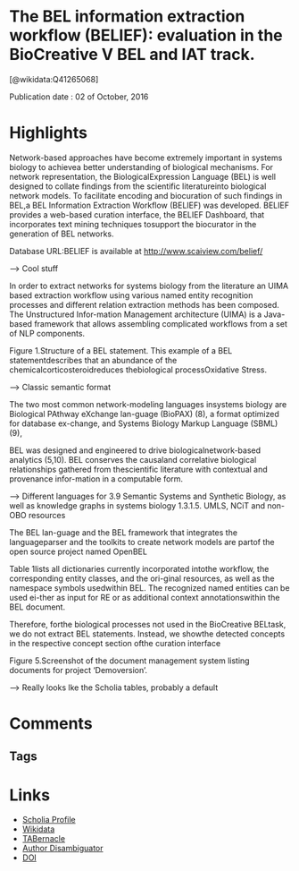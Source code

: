 
The BEL information extraction workflow (BELIEF): evaluation in the BioCreative V BEL and IAT track.
====================================================================================================
  
  [@wikidata:Q41265068]  
  
Publication date : 02 of October, 2016  

# Highlights

Network-based approaches have become extremely important in systems biology to achievea better understanding of biological mechanisms. For network representation, the BiologicalExpression Language (BEL) is well designed to collate findings from the scientific literatureinto biological network models. To facilitate encoding and biocuration of such findings in BEL,a  BEL  Information  Extraction  Workflow  (BELIEF)  was  developed.  BELIEF  provides  a  web-based curation interface, the BELIEF Dashboard, that incorporates text mining techniques tosupport the biocurator in the generation of BEL networks. 

Database URL:BELIEF is available at http://www.scaiview.com/belief/

--> Cool stuff

 In order to extract networks for systems biology from the literature an UIMA based extraction workflow using various named entity recognition processes and different relation extraction methods has been composed. The Unstructured Infor-mation Management architecture (UIMA) is a Java-based framework that allows assembling complicated workflows from a set of NLP components. 

 Figure 1.Structure of a BEL statement. This example of a BEL statementdescribes that an abundance of the chemicalcorticosteroidreduces thebiological  processOxidative  Stress. 

 --> Classic semantic format

The  two  most  common  network-modeling  languages  insystems  biology  are  Biological  PAthway  eXchange  lan-guage (BioPAX) (8), a format optimized for database ex-change,  and  Systems  Biology  Markup  Language  (SBML)(9),

BEL  was  designed  and  engineered  to  drive  biologicalnetwork-based analytics (5,10). BEL conserves the causaland correlative biological relationships gathered from thescientific literature with contextual and provenance infor-mation  in  a  computable  form. 

--> Different languages for  3.9 Semantic Systems and Synthetic Biology, as well as knowledge graphs in systems biology 1.3.1.5. UMLS, NCiT and non-OBO resources

The BEL lan-guage and the BEL framework that integrates the languageparser and the toolkits to create network models are partof the open source project named OpenBEL

Table 1lists all dictionaries currently incorporated intothe workflow, the corresponding entity classes, and the ori-ginal  resources,  as  well  as  the  namespace  symbols  usedwithin BEL. The recognized named entities can be used ei-ther as input for RE or as additional context annotationswithin  the  BEL  document.

Therefore, forthe biological processes not used in the BioCreative BELtask, we do not extract BEL statements. Instead, we showthe detected concepts in the respective concept section ofthe curation interface

Figure 5.Screenshot of the document management system listing documents for project ‘Demoversion’.

--> Really looks lke the Scholia tables, probably a default 


# Comments

## Tags

# Links
  
 * [Scholia Profile](https://scholia.toolforge.org/work/Q41265068)  
 * [Wikidata](https://www.wikidata.org/wiki/Q41265068)  
 * [TABernacle](https://tabernacle.toolforge.org/?#/tab/manual/Q41265068/P921%3BP4510)  
 * [Author Disambiguator](https://author-disambiguator.toolforge.org/work_item_oauth.php?id=Q41265068&batch_id=&match=1&author_list_id=&doit=Get+author+links+for+work)  
 * [DOI](https://doi.org/10.1093/DATABASE/BAW136)  
